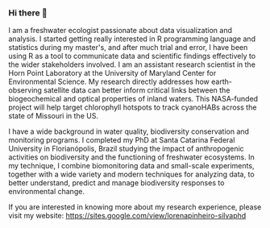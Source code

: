 ### Hi there 👋

I am a freshwater ecologist passionate about data visualization and analysis. I started getting really interested in R programming language and statistics during my master's, and after much trial and error, I have been using R as a tool to communicate data and scientific findings effectively to the wider stakeholders involved. I am an assistant research scientist in the Horn Point Laboratory at the University of Maryland Center for Environmental Science. My research directly addresses how earth-observing satellite data can better inform critical links between the biogeochemical and optical properties of inland waters. This NASA-funded project will help target chlorophyll hotspots to track cyanoHABs across the state of Missouri in the US.

I have a wide background in water quality, biodiversity conservation and monitoring programs. I completed my PhD at Santa Catarina Federal University in Florianópolis, Brazil studying the impact of anthropogenic activities on biodiversity and the functioning of freshwater ecosystems. In my technique, I combine biomonitoring data and small-scale experiments, together with a wide variety and modern techniques for analyzing data, to better understand, predict and manage biodiversity responses to environmental change.

If you are interested in knowing more about my research experience, please visit my website: https://sites.google.com/view/lorenapinheiro-silvaphd
